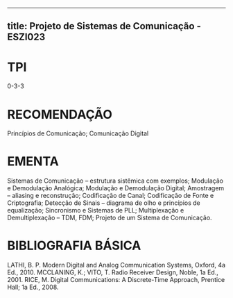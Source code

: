 
---
title: Projeto de Sistemas de Comunicação - ESZI023 
---

# TPI

0-3-3

# RECOMENDAÇÃO

Princípios de Comunicação; Comunicação Digital

# EMENTA

Sistemas de Comunicação – estrutura sistêmica com exemplos; Modulação e Demodulação Analógica; Modulação e Demodulação Digital; Amostragem – aliasing e reconstrução; Codificação de Canal; Codificação de Fonte e Criptografia; Detecção de Sinais – diagrama de olho e princípios de equalização; Sincronismo e Sistemas de PLL; Multiplexação e Demultiplexação – TDM, FDM; Projeto de um Sistema de Comunicação.

# BIBLIOGRAFIA BÁSICA

LATHI, B. P. Modern Digital and Analog Communication Systems, Oxford, 4a Ed., 2010. 
MCCLANING, K.; VITO, T. Radio Receiver Design, Noble, 1a Ed., 2001.
RICE, M. Digital Communications: A Discrete-Time Approach, Prentice Hall; 1a Ed., 2008.
        